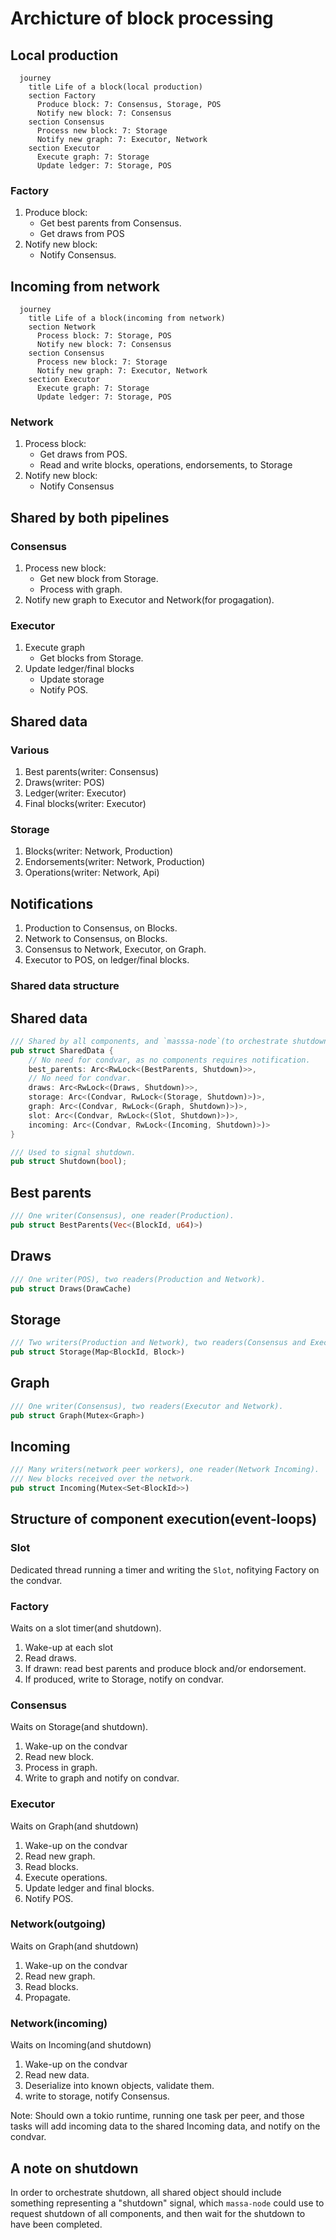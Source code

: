 # Archicture of block processing

## Local production

```mermaid
  journey
    title Life of a block(local production)
    section Factory
      Produce block: 7: Consensus, Storage, POS
      Notify new block: 7: Consensus
    section Consensus
      Process new block: 7: Storage
      Notify new graph: 7: Executor, Network
    section Executor
      Execute graph: 7: Storage
      Update ledger: 7: Storage, POS
```

### Factory

1. Produce block:
    - Get best parents from Consensus.
    - Get draws from POS
2. Notify new block:
    - Notify Consensus.
    
## Incoming from network

```mermaid
  journey
    title Life of a block(incoming from network)
    section Network
      Process block: 7: Storage, POS
      Notify new block: 7: Consensus
    section Consensus
      Process new block: 7: Storage
      Notify new graph: 7: Executor, Network
    section Executor
      Execute graph: 7: Storage
      Update ledger: 7: Storage, POS
```

### Network

1. Process block:
    - Get draws from POS.
    - Read and write blocks, operations, endorsements, to Storage
2. Notify new block:
    - Notify Consensus

## Shared by both pipelines

### Consensus
1. Process new block:
    - Get new block from Storage.
    - Process with graph.
2. Notify new graph to Executor and Network(for progagation).

### Executor
1. Execute graph
    - Get blocks from Storage.
2. Update ledger/final blocks
    - Update storage
    - Notify POS.
    
## Shared data

### Various
1. Best parents(writer: Consensus)
2. Draws(writer: POS)
3. Ledger(writer: Executor)
4. Final blocks(writer: Executor)

### Storage
1. Blocks(writer: Network, Production)
2. Endorsements(writer: Network, Production)
3. Operations(writer: Network, Api)

## Notifications

1. Production to Consensus, on Blocks.
2. Network to Consensus, on Blocks.
3. Consensus to Network, Executor, on Graph.
3. Executor to POS, on ledger/final blocks.


### Shared data structure


## Shared data

```rust
/// Shared by all components, and `masssa-node`(to orchestrate shutdown).
pub struct SharedData {
    // No need for condvar, as no components requires notification.
    best_parents: Arc<RwLock<(BestParents, Shutdown)>>,
    // No need for condvar.
    draws: Arc<RwLock<(Draws, Shutdown)>>,
    storage: Arc<(Condvar, RwLock<(Storage, Shutdown)>)>,
    graph: Arc<(Condvar, RwLock<(Graph, Shutdown)>)>,
    slot: Arc<(Condvar, RwLock<(Slot, Shutdown)>)>,
    incoming: Arc<(Condvar, RwLock<(Incoming, Shutdown)>)>
}

/// Used to signal shutdown.
pub struct Shutdown(bool);
```

## Best parents

```rust
/// One writer(Consensus), one reader(Production).
pub struct BestParents(Vec<(BlockId, u64)>) 
```

## Draws
```rust
/// One writer(POS), two readers(Production and Network).
pub struct Draws(DrawCache) 
```

## Storage
```rust
/// Two writers(Production and Network), two readers(Consensus and Executor).
pub struct Storage(Map<BlockId, Block>)
```

## Graph
```rust
/// One writer(Consensus), two readers(Executor and Network).
pub struct Graph(Mutex<Graph>)
```

## Incoming
```rust
/// Many writers(network peer workers), one reader(Network Incoming).
/// New blocks received over the network.
pub struct Incoming(Mutex<Set<BlockId>>)
```

## Structure of component execution(event-loops)

### Slot

Dedicated thread running a timer and writing the `Slot`, nofitying Factory on the condvar.

### Factory
Waits on a slot timer(and shutdown).

1. Wake-up at each slot
2. Read draws.
3. If drawn: read best parents and produce block and/or endorsement.
4. If produced, write to Storage, notify on condvar.

### Consensus
Waits on Storage(and shutdown).

1. Wake-up on the condvar
2. Read new block.
3. Process in graph.
4. Write to graph and notify on condvar.

### Executor
Waits on Graph(and shutdown)
1. Wake-up on the condvar
2. Read new graph.
3. Read blocks.
4. Execute operations.
5. Update ledger and final blocks.
6. Notify POS.

### Network(outgoing)
Waits on Graph(and shutdown)
1. Wake-up on the condvar
2. Read new graph.
3. Read blocks.
4. Propagate.

### Network(incoming)
Waits on Incoming(and shutdown)
1. Wake-up on the condvar
2. Read new data.
3. Deserialize into known objects, validate them.
4. write to storage, notify Consensus.

Note: Should own a tokio runtime, running one task per peer, and those tasks will add incoming data to the shared Incoming data, and notify on the condvar. 

## A note on shutdown

In order to orchestrate shutdown, all shared object should include something representing a "shutdown" signal, which `massa-node` could use to request shutdown of all components, and then wait for the shutdown to have been completed. 
